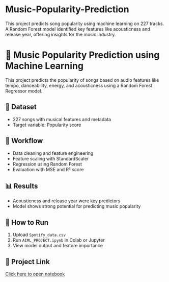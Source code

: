 # Music-Popularity-Prediction
This project predicts song popularity using machine learning on 227 tracks. A Random Forest model identified key features like acousticness and release year, offering insights for the music industry.
# 🎵 Music Popularity Prediction using Machine Learning

This project predicts the popularity of songs based on audio features like tempo, danceability, energy, and acousticness using a Random Forest Regressor model.

## 📁 Dataset
- 227 songs with musical features and metadata
- Target variable: Popularity score

## 🧪 Workflow
- Data cleaning and feature engineering
- Feature scaling with StandardScaler
- Regression using Random Forest
- Evaluation with MSE and R² score

## 📊 Results
- Acousticness and release year were key predictors
- Model shows strong potential for predicting music popularity

## 📎 How to Run
1. Upload `Spotify_data.csv`
2. Run `AIML_PROJECT.ipynb` in Colab or Jupyter
3. View model output and feature importance

## 🔗 Project Link
[Click here to open notebook](https://github.com/ChvscAkash/Music-Popularity-Prediction/blob/main/AIML_PROJECT.ipynb)
